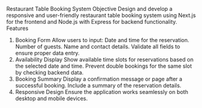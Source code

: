 ﻿Restaurant Table Booking System 
Objective 
Design and develop a responsive and user-friendly restaurant table booking system using 
Next.js for the frontend and Node.js with Express for backend functionality. 
Features 
1. Booking Form 
 Allow users to input: 
 Date and time for the reservation. 
 Number of guests. 
 Name and contact details. 
 Validate all fields to ensure proper data entry. 
2. Availability Display 
 Show available time slots for reservations based on the selected date and 
time. 
 Prevent double bookings for the same slot by checking backend data. 
3. Booking Summary 
 Display a confirmation message or page after a successful booking. 
 Include a summary of the reservation details. 
4. Responsive Design 
 Ensure the application works seamlessly on both desktop and mobile 
devices.
 
